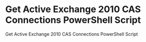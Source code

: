 # Get Active Exchange 2010 CAS Connections PowerShell Script
 Get Active Exchange 2010 CAS Connections PowerShell Script
